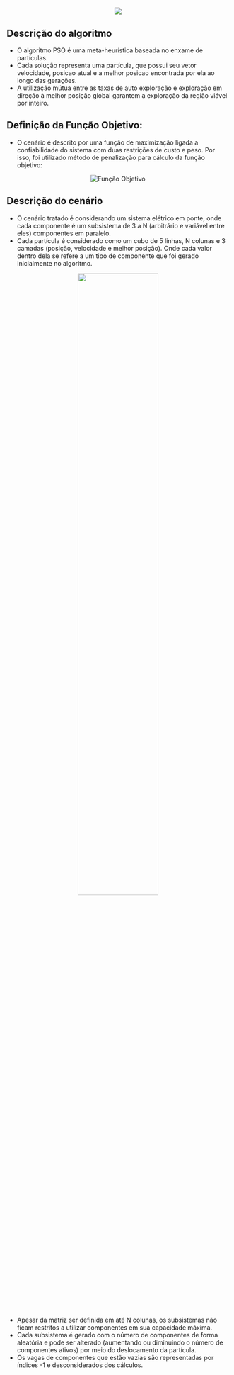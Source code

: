 <h1 align="center">
    <img src="./img/SolutionEvolutionPSO.png"/>
</h1>

## Descrição do algoritmo
 - O algoritmo PSO é uma meta-heurística baseada no enxame de partículas.
 - Cada solução representa uma partícula, que possui seu vetor velocidade, posicao atual e a melhor posicao encontrada por ela ao longo das gerações.
 - A utilização mútua entre as taxas de auto exploração e exploração em direção à melhor posição global garantem a exploração da região viável por inteiro.

## Definição da Função Objetivo:
 - O cenário é descrito por uma função de maximização ligada a confiabilidade do sistema com duas restrições de custo e peso. Por isso, foi utilizado método de penalização para cálculo da função objetivo:

<p align="center">
  <img src="../GA//img/FuncaoObjetivo.png" alt="Função Objetivo" />
</p>

## Descrição do cenário
 - O cenário tratado é considerando um sistema elétrico em ponte, onde cada componente é um subsistema de 3 a N (arbitrário e variável entre eles) componentes em paralelo.
 - Cada partícula é considerado como um cubo de 5 linhas, N colunas e 3 camadas (posição, velocidade e melhor posição). Onde cada valor dentro dela se refere a um tipo de componente que foi gerado inicialmente no algoritmo.

<p align="center">
    <img src="../ImgSistemaPonteSVG.svg" width="60%"/>
</p>

 - Apesar da matriz ser definida em até N colunas, os subsistemas não ficam restritos a utilizar componentes em sua capacidade máxima.
 - Cada subsistema é gerado com o número de componentes de forma aleatória e pode ser alterado (aumentando ou diminuindo o número de componentes ativos) por meio do deslocamento da partícula.
 - Os vagas de componentes que estão vazias são representadas por índices -1 e desconsiderados dos cálculos.

